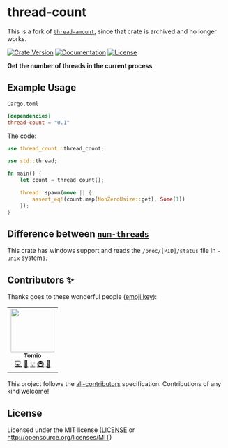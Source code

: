 # thread-count

This is a fork of [`thread-amount`](https://github.com/jzeuzs/thread-amount), since
that crate is archived and no longer works.

[![Crate Version](https://img.shields.io/crates/v/thread-count)](https://crates.io/crates/thread-count)
[![Documentation](https://docs.rs/thread-count/badge.svg)](https://docs.rs/thread-count)
[![License](https://img.shields.io/crates/l/thread-count.svg)](./LICENSE)

**Get the number of threads in the current process**

## Example Usage

`Cargo.toml`

```toml
[dependencies]
thread-count = "0.1"
```

The code:

```rust
use thread_count::thread_count;

use std::thread;

fn main() {
    let count = thread_count();

    thread::spawn(move || {
        assert_eq!(count.map(NonZeroUsize::get), Some(1))
    });
}
```

## Difference between [`num-threads`](https://crates.io/crates/num-threads)

This crate has windows support and reads the `/proc/[PID]/status` file in `-unix` systems.

## Contributors ✨

Thanks goes to these wonderful people ([emoji key](https://allcontributors.org/docs/en/emoji-key)):

<!-- ALL-CONTRIBUTORS-LIST:START - Do not remove or modify this section -->
<!-- prettier-ignore-start -->
<!-- markdownlint-disable -->
<table>
  <tr>
    <td align="center"><a href="https://tomio.fun/"><img src="https://avatars.githubusercontent.com/u/75403863?v=4?s=100" width="100px;" alt=""/><br /><sub><b>Tomio</b></sub></a><br /><a href="https://github.com/devtomio/thread-amount/commits?author=devtomio" title="Code">💻</a> <a href="https://github.com/devtomio/thread-amount/commits?author=devtomio" title="Documentation">📖</a> <a href="#example-devtomio" title="Examples">💡</a> <a href="#infra-devtomio" title="Infrastructure (Hosting, Build-Tools, etc)">🚇</a> <a href="#maintenance-devtomio" title="Maintenance">🚧</a></td>
  </tr>
</table>

<!-- markdownlint-restore -->
<!-- prettier-ignore-end -->

<!-- ALL-CONTRIBUTORS-LIST:END -->

This project follows the [all-contributors](https://github.com/all-contributors/all-contributors) specification. Contributions of any kind welcome!

## License

Licensed under the MIT license ([LICENSE](LICENSE) or <http://opensource.org/licenses/MIT>)

